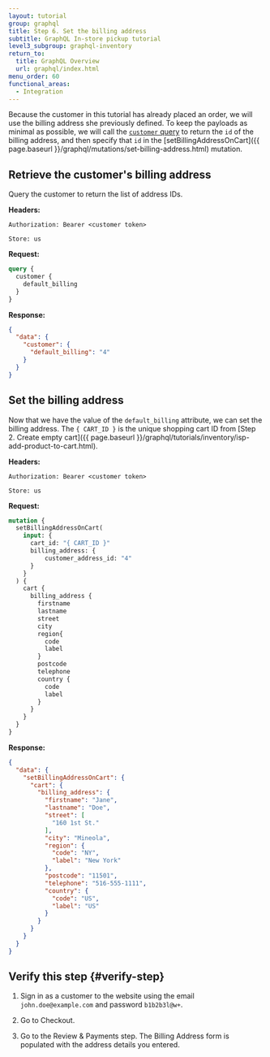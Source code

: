 ```yaml
---
layout: tutorial
group: graphql
title: Step 6. Set the billing address
subtitle: GraphQL In-store pickup tutorial
level3_subgroup: graphql-inventory
return_to:
  title: GraphQL Overview
  url: graphql/index.html
menu_order: 60
functional_areas:
  - Integration
---
```


Because the customer in this tutorial has already placed an order, we will use the billing address she previously defined. To keep the payloads as minimal as possible,  we will call the [`customer` query]({{page.baseurl}}/graphql/queries/customer.html) to return the `id` of the billing address, and then specify that `id` in the [setBillingAddressOnCart]({{ page.baseurl }}/graphql/mutations/set-billing-address.html) mutation.

## Retrieve the customer's billing address

Query the customer to return the list of address IDs.

**Headers:**

`Authorization: Bearer <customer token>`

`Store: us`

**Request:**

```graphql
query {
  customer {
    default_billing
  }
}
```

**Response:**

```json
{
  "data": {
    "customer": {
      "default_billing": "4"
    }
  }
}
```

## Set the billing address

Now that we have the value of the `default_billing` attribute, we can set the billing address. The `{ CART_ID }` is the unique shopping cart ID from [Step 2. Create empty cart]({{ page.baseurl }}/graphql/tutorials/inventory/isp-add-product-to-cart.html).

**Headers:**

`Authorization: Bearer <customer token>`

`Store: us`

**Request:**

```graphql
mutation {
  setBillingAddressOnCart(
    input: {
      cart_id: "{ CART_ID }"
      billing_address: {
          customer_address_id: "4"
      }
    }
  ) {
    cart {
      billing_address {
        firstname
        lastname
        street
        city
        region{
          code
          label
        }
        postcode
        telephone
        country {
          code
          label
        }
      }
    }
  }
}
```

**Response:**

```json
{
  "data": {
    "setBillingAddressOnCart": {
      "cart": {
        "billing_address": {
          "firstname": "Jane",
          "lastname": "Doe",
          "street": [
            "160 1st St."
          ],
          "city": "Mineola",
          "region": {
            "code": "NY",
            "label": "New York"
          },
          "postcode": "11501",
          "telephone": "516-555-1111",
          "country": {
            "code": "US",
            "label": "US"
          }
        }
      }
    }
  }
}
```

## Verify this step {#verify-step}

1. Sign in as a customer to the website using the email `john.doe@example.com` and password `b1b2b3l@w+`.

1. Go to Checkout.

1. Go to the Review & Payments step. The Billing Address form is populated with the address details you entered.
